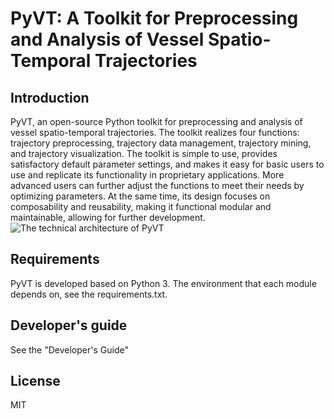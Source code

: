 # PyVT: A Toolkit for Preprocessing and Analysis of Vessel Spatio-Temporal Trajectories

## Introduction

PyVT, an open-source Python toolkit for preprocessing and analysis of vessel spatio-temporal trajectories. The toolkit realizes four functions: trajectory preprocessing, trajectory data management, trajectory mining, and trajectory visualization. The toolkit is simple to use, provides satisfactory default parameter settings, and makes it easy for basic users to use and replicate its functionality in proprietary applications. More advanced users can further adjust the functions to meet their needs by optimizing parameters. At the same time, its design focuses on composability and reusability, making it functional modular and maintainable, allowing for further development.
![The technical architecture of PyVT](https://img-blog.csdnimg.cn/1c6b33160baf4f538614c6b87dda65ce.png)


## Requirements

PyVT is developed based on Python 3. The environment that each module depends on, see the requirements.txt.

## Developer's guide
See the "Developer's Guide"

## License
MIT
